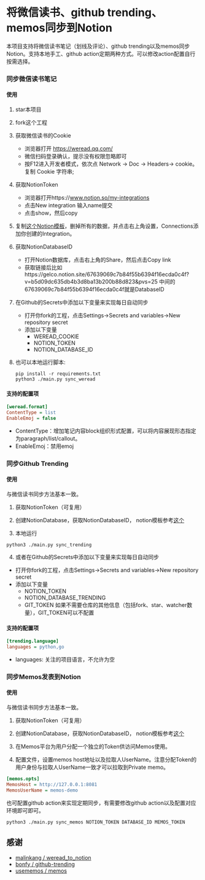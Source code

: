 # 将微信读书、github trending、memos同步到Notion

本项目支持将微信读书笔记（划线及评论）、github trending以及memos同步Notion。支持本地手工、github action定期两种方式。可以修改action配置自行按需选择。

### 同步微信读书笔记

#### 使用

1. star本项目

2. fork这个工程

3. 获取微信读书的Cookie

   * 浏览器打开 https://weread.qq.com/
   * 微信扫码登录确认，提示没有权限忽略即可
   * 按F12进入开发者模式，依次点 Network -> Doc -> Headers-> cookie。复制 Cookie 字符串;

4. 获取NotionToken

   * 浏览器打开https://www.notion.so/my-integrations
   * 点击New integration 输入name提交
   * 点击show，然后copy

5. 复制[这个Notion模板](https://gelco.notion.site/67639069c7b84f55b6394f16ecda0c4f?v=b5d09dc635db4b3d8ba13b200b88d823&pvs=25)，删掉所有的数据，并点击右上角设置，Connections添加你创建的Integration。

6. 获取NotionDatabaseID

   * 打开Notion数据库，点击右上角的Share，然后点击Copy link
   * 获取链接后比如https://gelco.notion.site/67639069c7b84f55b6394f16ecda0c4f?v=b5d09dc635db4b3d8ba13b200b88d823&pvs=25 中间的67639069c7b84f55b6394f16ecda0c4f就是DatabaseID

7. 在Github的Secrets中添加以下变量来实现每日自动同步

   * 打开你fork的工程，点击Settings->Secrets and variables->New repository secret
   * 添加以下变量
     * WEREAD_COOKIE
     * NOTION_TOKEN
     * NOTION_DATABASE_ID

8. 也可以本地运行脚本: 

   ```shell
   pip install -r requirements.txt
   python3 ./main.py sync_weread 
   ```

#### 支持的配置项

```ini
[weread.format]
ContentType = list
EnableEmoj = false
```

- ContentType：增加笔记内容block组织形式配置，可以将内容展现形态指定为paragraph/list/callout。
- EnableEmoj：禁用emoj



### 同步Github Trending

#### 使用

与微信读书同步方法基本一致。

1. 获取NotionToken（可复用）

2. 创建NotionDatabase，获取NotionDatabaseID， notion模板参考[这个](https://gelco.notion.site/77a3c6c8c2fb405e8347a7bde96d51d1?v=5c6464969afa432ea473f07c7b6959e8)

3. 本地运行

```shell
python3 ./main.py sync_trending
```

4. 或者在Github的Secrets中添加以下变量来实现每日自动同步

* 打开你fork的工程，点击Settings->Secrets and variables->New repository secret
* 添加以下变量
  * NOTION_TOKEN
  * NOTION_DATABASE_TRENDING
  * GIT_TOKEN
如果不需要仓库的其他信息（包括fork、star、watcher数量），GIT_TOKEN可以不配置

#### 支持的配置项

```ini
[trending.language]
languages = python,go
```

- languages: 关注的项目语言，不允许为空


### 同步Memos发表到Notion

#### 使用

与微信读书同步方法基本一致。

1. 获取NotionToken（可复用）

2. 创建NotionDatabase，获取NotionDatabaseID， notion模板参考[这个](https://gelco.notion.site/b840c05d92af44719ee3d9d7f73010f8?v=f0a726764fa3455b9a28f50783eea58a&pvs=4)

3. 在Memos平台为用户分配一个独立的Token供访问Memos使用。
   
4. 配置文件，设置memos host地址以及拉取人UserName。注意分配Token的用户身份与拉取人UserName一致才可以拉取到Private memo。

```ini
[memos.opts]
MemosHost = http://127.0.0.1:8081
MemosUserName = memos-demo
```

也可配置github action来实现定期同步，有需要修改github action以及配置对应环境即可即可。

```shell
python3 ./main.py sync_memos NOTION_TOKEN DATABASE_ID MEMOS_TOKEN
```


## 感谢

- [malinkang / weread_to_notion](https://github.com/malinkang/weread_to_notion)
- [bonfy / github-trending](https://github.com/bonfy/github-trending)
- [usememos / memos](https://github.com/usememos/memos)